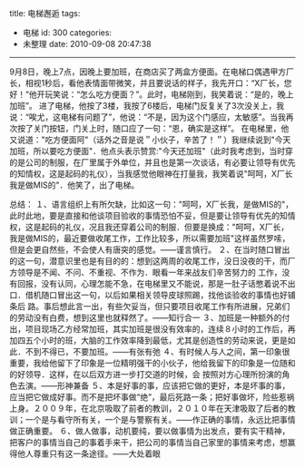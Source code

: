 title: 电梯邂逅
tags:
  - 电梯
id: 300
categories:
  - 未整理
date: 2010-09-08 20:47:38
---

9月8日，晚上7点，因晚上要加班，在商店买了两盒方便面。在电梯口偶遇甲方厂长，相视1秒后，看他表情面带微笑，并且要说话的样子，我先开口：“X厂长，您好！”他开玩笑说：“怎么吃方便面？”。此时，电梯刚到，我笑着说：“是的，晚上加班”。
进了电梯，他按了3楼，我按了6楼后，电梯门反复关了3次没关上，我说：“唉尤，这电梯有问题了”，他说：“不是，因为这个门感应，太敏感”。当我再次按了关门按钮，门关上时，随口应了一句：“恩，确实是这样”。
在电梯里，他又说道："吃方便面阿"（话外之音是说＂小伙子，辛苦了！＂）我继续说到"今天加班，所以要吃方便面"．他点头表示赞赏:"今天还加班"（此时我考虑到，当时穿的是公司的制服，在厂里属于外单位，并且也是第一次谈话，有必要让领导有优先的知情权，这是起码的礼仪），当我感觉他眼神在打量我，我笑着说"呵呵，X厂长我是做MIS的"．他笑了，出了电梯。

<!--more-->
总结：
１、语言组织上有所欠缺，比如这一句："呵呵，X厂长我，是做MIS的"，此时此地，要是直接和他谈项目验收的事情恐怕不妥，但是要让领导有优先的知情权，这是起码的礼仪，况且我还穿着公司的制服．但要是换成："呵呵，X厂长，我是做MIS的，最近要做收尾工作，工作比较多，所以需要加班"这样虽然罗嗦，但是会更自然些，不会使人有唐突的感觉。——谨言慎行。
２、在当时随口冒出的这一句，潜意识里也是有目的的：想到这两周的收尾工作，没日没夜的干，而厂方领导是不闻、不问、不重视、不作为．眼看一年来战友们辛苦努力的
工作，没有回报，没有认同，心理怎能不急，在电梯里又不能说，那是一肚子话憋着说不出口．借机随口冒出这一句，以后如果相关领导皮球照踢，找他谈验收的事情也好铺条后
路。事后想此言一出，有些欠妥当，但只要项目收尾工作有所进展，兄弟们的劳动没有白费，想到这里也就释然了。——知行合一
３、加班是一种额外的付出，项目现场乙方经常加班，其实加班是很没有效率的，连续８小时的工作后，再加四五个小时的班，大脑的工作效率降到最低，尤其是创造性的劳动来说，更是如此．不到不得已，不要加班。——有张有弛
４、有时候人与人之间，第一印象很重要，我给他留下了印象是一位精明强干的小伙子，他给我留下的印象是一位随和的好领导．这样，在以后双方进一步打交道的时候，会
按照对方心理所扮演的角色去演。——形神兼备
５、本是好事的事，应该把它做的更好，本是坏事的事，应当把它做成好事。而不是把坏事做“绝”，最后死路一条；把好事做坏，险些惹祸上身。２００９年，在北京吸取了前者的教训，２０１０年在天津吸取了后者的教训；一个是与看守所有关，一个是与警察有关。——作正确的事情，永远比把事情做正确重要。
６、做人做事，动机要纯，要以做事情为出发点，要有实干精神，把客户的事情当自己的事着手来干，把公司的事情当自己家里的事情来考虑，想赢得他人尊重只有这一条途径。——大处着眼